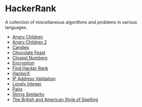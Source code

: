 HackerRank
==========

A collection of miscellaneous algorithms and problems in various languages.

- [Angry Children](https://www.hackerrank.com/contests/oct13/challenges/angry-children)
- [Angry Children 2](https://www.hackerrank.com/contests/oct13/challenges/angry-children-2)
- [Candies](https://www.hackerrank.com/challenges/candies)
- [Chocolate Feast](https://www.hackerrank.com/contests/oct13/challenges/chocolate-feast)
- [Closest Numbers](https://www.hackerrank.com/challenges/closest-numbers)
- [Encryption](https://www.hackerrank.com/challenges/encryption)
- [Find Hacker Rank](https://www.hackerrank.com/challenges/find-hackerrank)
- [HackerX](https://www.hackerrank.com/contests/oct13/challenges/missile-defend)
- [IP Address Validation](https://www.hackerrank.com/challenges/ip-address-validation)
- [Lonely Integer](https://www.hackerrank.com/challenges/lonely-integer)
- [Pairs](https://www.hackerrank.com/challenges/pairs)
- [String Similarity](https://www.hackerrank.com/challenges/string-similarity)
- [The British and American Style of Spelling](https://www.hackerrank.com/submissions/code/948387)